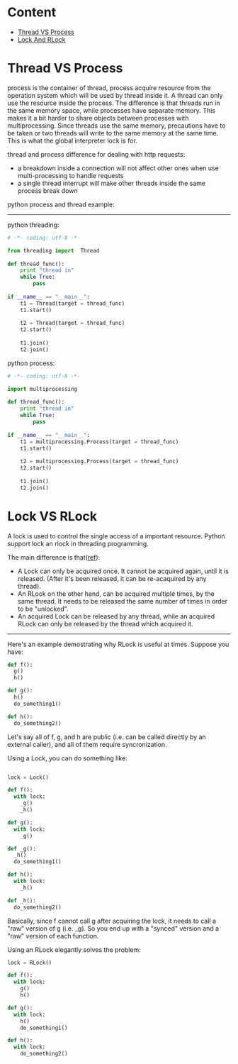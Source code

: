 # Content

* [Thread VS Process](#Thread-VS-Process)
* [Lock And RLock](#Lock-VS-RLock)

# Thread VS Process

process is the container of thread, process acquire resource from the operation system which 
will be used by thread inside it. A thread can only use the resource inside the process. The 
difference is that threads run in the same memory space, while processes have separate memory. 
This makes it a bit harder to share objects between processes with multiprocessing. Since threads 
use the same memory, precautions have to be taken or two threads will write to the same memory 
at the same time. This is what the global interpreter lock is for. 

thread and process difference for dealing with http requests:

- a breakdown inside a connection will not affect other ones when use multi-processing to handle requests
- a single thread interrupt will make other threads inside the same process break down

python process and thread example:

<hr>

python threading:

``` python
# -*- coding: utf-8 -*-

from threading import  Thread                                                                                         
  
def thread_func():   
    print "thread in"  
    while True:  
        pass  
  
if __name__ == "__main__":  
    t1 = Thread(target = thread_func)  
    t1.start()  
  
    t2 = Thread(target = thread_func)  
    t2.start()  
      
    t1.join()  
    t2.join()  
```

python process:

``` python
# -*- coding: utf-8 -*-

import multiprocessing  
  
def thread_func():   
    print "thread in"  
    while True:  
        pass  
  
if __name__ == "__main__":  
    t1 = multiprocessing.Process(target = thread_func)  
    t1.start()  
  
    t2 = multiprocessing.Process(target = thread_func)  
    t2.start()  
      
    t1.join()  
    t2.join()  
```

# Lock VS RLock

A lock is used to control the single access of a important resource. Python support lock an rlock in threading programming.

The main difference is that([ref](http://stackoverflow.com/questions/22885775/what-is-the-difference-between-lock-and-rlock)):

- A Lock can only be acquired once. It cannot be acquired again, 
until it is released. (After it's been released, it can be re-acaquired by any thread).
- An RLock on the other hand, can be acquired multiple times, by the same thread. It needs 
to be released the same number of times in order to be "unlocked".
- An acquired Lock can be released by any thread, while an acquired 
RLock can only be released by the thread which acquired it.

<hr>

Here's an example demostrating why RLock is useful at times. Suppose you have:

``` python 
def f():
  g()
  h()

def g():
  h()
  do_something1()

def h():
  do_something2()
```

Let's say all of f, g, and h are public (i.e. can be called directly by an external caller), and 
all of them require syncronization.

Using a Lock, you can do something like:

``` python

lock = Lock()

def f():
  with lock:
    _g()
    _h()

def g():
  with lock:
    _g()

def _g():
  _h()
  do_something1()

def h():
  with lock:
    _h()

def _h():
  do_something2()

```

Basically, since f cannot call g after acquiring the lock, it needs to call 
a "raw" version of g (i.e. _g). So you end up with a "synced" version and a "raw" 
version of each function.

Using an RLock elegantly solves the problem:

``` python 
lock = RLock()

def f():
  with lock:
    g()
    h()

def g():
  with lock:
    h()
    do_something1()

def h():
  with lock:
    do_something2()
```
